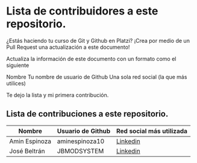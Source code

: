 # Lista de contribuidores a este repositorio.

¿Estás haciendo tu curso de Git y Github en Platzi? 
¡Crea por medio de un Pull Request una actualización a este documento!

Actualiza la información de este documento con un formato como el siguiente

Nombre
Tu nombre de usuario de Github
Una sola red social (la que más utilices)

Te dejo la lista y mi primera contribución.

## Lista de contribuciones a este repositorio.

|Nombre|Usuario de Github|Red social más utilizada|
|------|-----------------|------------------------|
|Amin Espinoza|aminespinoza10|[Linkedin](https://www.linkedin.com/in/aminespinoza/)|
|José Beltrán|JBMODSYSTEM|[Linkedin](https://www.linkedin.com/in/jose-beltran-95b667151/)|